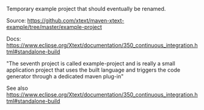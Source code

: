 Temporary example project that should eventually be renamed.

Source: https://github.com/xtext/maven-xtext-example/tree/master/example-project

Docs: https://www.eclipse.org/Xtext/documentation/350_continuous_integration.html#standalone-build

"The seventh project is called example-project and is really a small application project that uses the built language and triggers the code generator through a dedicated maven plug-in"

See also https://www.eclipse.org/Xtext/documentation/350_continuous_integration.html#standalone-build
